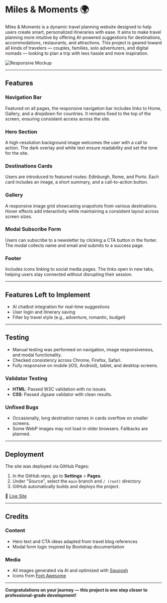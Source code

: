 
# Miles & Moments 🌍

Miles & Moments is a dynamic travel planning website designed to help users create smart, personalized itineraries with ease. It aims to make travel planning more intuitive by offering AI-powered suggestions for destinations, accommodations, restaurants, and attractions. This project is geared toward all kinds of travelers — couples, families, solo adventurers, and digital nomads — looking to plan a trip with less hassle and more inspiration.

![Responsive Mockup](assets/images/miles-moments-preview.png)

---

## Features

### Navigation Bar
Featured on all pages, the responsive navigation bar includes links to Home, Gallery, and a dropdown for countries. It remains fixed to the top of the screen, ensuring consistent access across the site.

### Hero Section
A high-resolution background image welcomes the user with a call to action. The dark overlay and white text ensure readability and set the tone for the site.

### Destinations Cards
Users are introduced to featured routes: Edinburgh, Rome, and Porto. Each card includes an image, a short summary, and a call-to-action button.

### Gallery
A responsive image grid showcasing snapshots from various destinations. Hover effects add interactivity while maintaining a consistent layout across screen sizes.

### Modal Subscribe Form
Users can subscribe to a newsletter by clicking a CTA button in the footer. The modal collects name and email and submits to a success page.

### Footer
Includes icons linking to social media pages. The links open in new tabs, helping users stay connected without disrupting their session.

---

## Features Left to Implement
- AI chatbot integration for real-time suggestions
- User login and itinerary saving
- Filter by travel style (e.g., adventure, romantic, budget)

---

## Testing
- Manual testing was performed on navigation, image responsiveness, and modal functionality.
- Checked consistency across Chrome, Firefox, Safari.
- Fully responsive on mobile (iOS, Android), tablet, and desktop screens.

### Validator Testing
- **HTML**: Passed W3C validation with no issues.
- **CSS**: Passed Jigsaw validator with clean results.

### Unfixed Bugs
- Occasionally, long destination names in cards overflow on smaller screens.
- Some WebP images may not load in older browsers. Fallbacks are planned.

---

## Deployment
The site was deployed via GitHub Pages:
1. In the GitHub repo, go to **Settings** > **Pages**.
2. Under "Source", select the `main` branch and `/ (root)` directory.
3. GitHub automatically builds and deploys the project.

🔗 [Live Site](https://moradillo91.github.io/TripPlanner-Ai-Project/)

---

## Credits

### Content
- Hero text and CTA ideas adapted from travel blog references
- Modal form logic inspired by Bootstrap documentation

### Media
- All images generated via AI and optimized with [Squoosh](https://squoosh.app/)
- Icons from [Font Awesome](https://fontawesome.com/)

---

**Congratulations on your journey — this project is one step closer to professional-grade development!**
